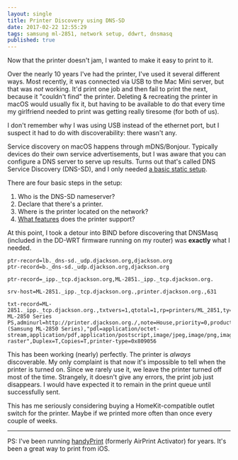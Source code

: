 ```yaml
---
layout: single
title: Printer Discovery using DNS-SD
date: 2017-02-22 12:55:29
tags: samsung ml-2851, network setup, ddwrt, dnsmasq
published: true
---
```


Now that the printer doesn't jam, I wanted to make it easy to print to it.

Over the nearly 10 years I've had the printer, I've used it several different ways. Most recently, it was connected via USB to the Mac Mini server, but that was *not* working. It'd print one job and then fail to print the next, because it "couldn't find" the printer. Deleting & recreating the printer in macOS would usually fix it, but having to be available to do that every time my girlfriend needed to print was getting really tiresome (for both of us).

I don't remember why I was using USB instead of the ethernet port, but I suspect it had to do with discoverability: there wasn't any.

Service discovery on macOS happens through mDNS/Bonjour. Typically devices do their own service advertisements, but I was aware that you can configure a DNS server to serve up results. Turns out that's called DNS Service Discovery (DNS-SD), and I only needed [a basic static setup](http://www.dns-sd.org/serverstaticsetup.html).

There are four basic steps in the setup:

1. Who is the DNS-SD nameserver?
2. Declare that there's a printer.
3. Where is the printer located on the network?
4. [What features](https://developer.apple.com/bonjour/printing-specification/bonjourprinting-1.2.pdf) does the printer support?

At this point, I took a detour into BIND before discovering that DNSMasq (included in the DD-WRT firmware running on my router) was **exactly** what I needed.

````
ptr-record=lb._dns-sd._udp.djackson.org,djackson.org
ptr-record=b._dns-sd._udp.djackson.org,djackson.org

ptr-record=_ipp._tcp.djackson.org,ML-2851._ipp._tcp.djackson.org.

srv-host=ML-2851._ipp._tcp.djackson.org.,printer.djackson.org.,631

txt-record=ML-2851._ipp._tcp.djackson.org.,txtvers=1,qtotal=1,rp=printers/ML_2851,ty=Samsung ML-2850 Series PS,adminurl=http://printer.djackson.org./,note=House,priority=0,product=(Samsung ML-2850 Series),"pdl=application/octet-stream,application/pdf,application/postscript,image/jpeg,image/png,image/pwg-raster",Duplex=T,Copies=T,printer-type=0x809056
````

This has been working (nearly) perfectly. The printer is *always* discoverable. My only complaint is that now it's impossible to tell when the printer is turned on. Since we rarely use it, we leave the printer turned off most of the time. Strangely, it doesn't give any errors, the print job just disappears. I would have expected it to remain in the print queue until successfully sent.

This has me seriously considering buying a HomeKit-compatible outlet switch for the printer. Maybe if we printed more often than once every couple of weeks.

----

PS: I've been running [handyPrint](http://www.netputing.com/applications/handyprint-v5/) (formerly AirPrint Activator) for years. It's been a great way to print from iOS.

